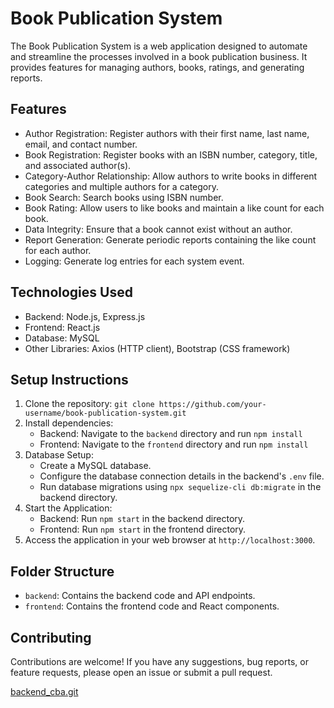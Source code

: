 # Book Publication System

The Book Publication System is a web application designed to automate and streamline the processes involved in a book publication business. It provides features for managing authors, books, ratings, and generating reports.

## Features

- Author Registration: Register authors with their first name, last name, email, and contact number.
- Book Registration: Register books with an ISBN number, category, title, and associated author(s).
- Category-Author Relationship: Allow authors to write books in different categories and multiple authors for a category.
- Book Search: Search books using ISBN number.
- Book Rating: Allow users to like books and maintain a like count for each book.
- Data Integrity: Ensure that a book cannot exist without an author.
- Report Generation: Generate periodic reports containing the like count for each author.
- Logging: Generate log entries for each system event.

## Technologies Used

- Backend: Node.js, Express.js
- Frontend: React.js
- Database: MySQL
- Other Libraries: Axios (HTTP client), Bootstrap (CSS framework)

## Setup Instructions

1. Clone the repository: `git clone https://github.com/your-username/book-publication-system.git`
2. Install dependencies:
   - Backend: Navigate to the `backend` directory and run `npm install`
   - Frontend: Navigate to the `frontend` directory and run `npm install`
3. Database Setup:
   - Create a MySQL database.
   - Configure the database connection details in the backend's `.env` file.
   - Run database migrations using `npx sequelize-cli db:migrate` in the backend directory.
4. Start the Application:
   - Backend: Run `npm start` in the backend directory.
   - Frontend: Run `npm start` in the frontend directory.
5. Access the application in your web browser at `http://localhost:3000`.

## Folder Structure

- `backend`: Contains the backend code and API endpoints.
- `frontend`: Contains the frontend code and React components.

## Contributing

Contributions are welcome! If you have any suggestions, bug reports, or feature requests, please open an issue or submit a pull request.

[backend_cba.git](https://github.com/BhagyaAriyadasa/backend_cba.git)

